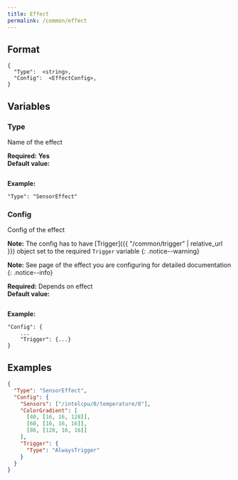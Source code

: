 ```yaml
---
title: Effect
permalink: /common/effect
---
```


## Format

~~~
{
  "Type":  <string>,
  "Config":  <EffectConfig>,
}
~~~

## Variables

### Type
<div class="variable-block" markdown="block">

Name of the effect

**Required:** **Yes**<br>
**Default value:**
~~~
~~~
**Example:**
~~~
"Type": "SensorEffect"
~~~

</div>

### Config
<div class="variable-block" markdown="block">

Config of the effect

**Note:** The config has to have [Trigger]({{ "/common/trigger" | relative_url }}) object set to the required `Trigger` variable
{: .notice--warning}

**Note:** See page of the effect you are configuring for detailed documentation
{: .notice--info}

**Required:** Depends on effect<br>
**Default value:**
~~~
~~~
**Example:**
~~~
"Config": {
    ...
    "Trigger": {...}
}
~~~

</div>

## Examples
~~~ json
{
  "Type": "SensorEffect",
  "Config": {
    "Sensors": ["/intelcpu/0/temperature/8"],
    "ColorGradient": [
      [40, [16, 16, 128]],
      [60, [16, 16, 16]],
      [86, [128, 16, 16]]
    ],
    "Trigger": {
      "Type": "AlwaysTrigger"
    }
  }
}
~~~